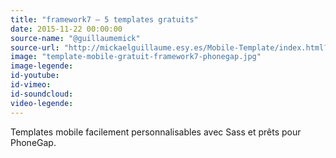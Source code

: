 ```yaml
---
title: "framework7 – 5 templates gratuits"
date: 2015-11-22 00:00:00
source-name: "@guillaumemick"
source-url: "http://mickaelguillaume.esy.es/Mobile-Template/index.html?ref=MagazineDuWebdesign"
image: "template-mobile-gratuit-framework7-phonegap.jpg"
image-legende:
id-youtube:
id-vimeo:
id-soundcloud:
video-legende:
---
```


Templates mobile facilement personnalisables avec Sass et prêts pour PhoneGap.
